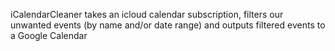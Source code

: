 iCalendarCleaner takes an icloud calendar subscription, filters our unwanted events (by name and/or date range) and outputs filtered events to a Google Calendar

